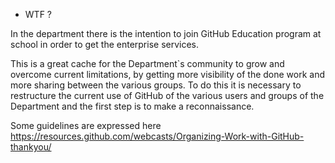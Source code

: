 * WTF ?

In the department there is the intention to join GitHub Education program at school in order to get the enterprise services.

This is a great cache for the Department`s community to grow and overcome current limitations, by getting more visibility of the done work and more sharing between the various groups. To do this it is necessary to restructure the current use of GitHub of the various users and groups of the Department and the first step is to make a reconnaissance.

Some guidelines are expressed here
https://resources.github.com/webcasts/Organizing-Work-with-GitHub-thankyou/
